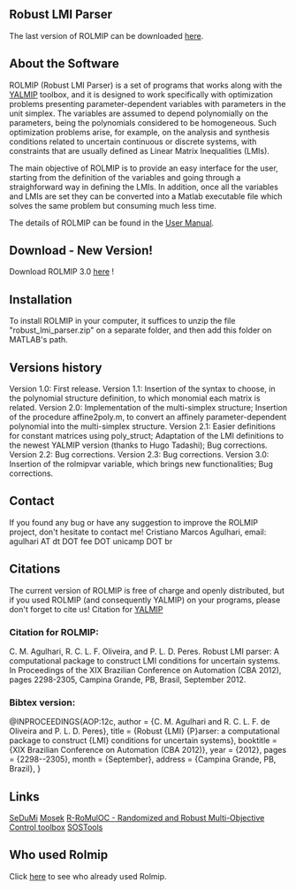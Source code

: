 ## Robust LMI Parser

The last version of ROLMIP can be downloaded [here](https://github.com/rolmip/rolmip.github.io/raw/master/robust_lmi_parser.zip).



## About the Software

ROLMIP (Robust LMI Parser) is a set of programs that works along with the [YALMIP](https://yalmip.github.io) toolbox, and it is designed to work specifically with optimization problems presenting parameter-dependent variables with parameters in the unit simplex. The variables are assumed to depend polynomially on the parameters, being the polynomials considered to be homogeneous. Such optimization problems arise, for example, on the analysis and synthesis conditions related to uncertain continuous or discrete systems, with constraints that are usually defined as Linear Matrix Inequalities (LMIs).

The main objective of ROLMIP is to provide an easy interface for the user, starting from the definition of the variables and going through a straighforward way in defining the LMIs. In addition, once all the variables and LMIs are set they can be converted into a Matlab executable file which solves the same problem but consuming much less time.

The details of ROLMIP can be found in the [User Manual](https://github.com/rolmip/rolmip.github.io/raw/master/manual_rolmip.zip).

## Download - New Version!

Download ROLMIP 3.0 [here](https://github.com/rolmip/rolmip.github.io/raw/master/robust_lmi_parser.zip) !

## Installation

To install ROLMIP in your computer, it suffices to unzip the file "robust_lmi_parser.zip" on a separate folder, and then add this folder on MATLAB's path.

## Versions history

Version 1.0: First release.
Version 1.1: Insertion of the syntax to choose, in the polynomial structure definition, to which monomial each matrix is related.
Version 2.0: Implementation of the multi-simplex structure; Insertion of the procedure affine2poly.m, to convert an affinely parameter-dependent polynomial into the multi-simplex structure.
Version 2.1: Easier definitions for constant matrices using poly_struct; Adaptation of the LMI definitions to the newest YALMIP version (thanks to Hugo Tadashi); Bug corrections.
Version 2.2: Bug corrections.
Version 2.3: Bug corrections.
Version 3.0: Insertion of the rolmipvar variable, which brings new functionalities; Bug corrections.

## Contact

If you found any bug or have any suggestion to improve the ROLMIP project, don't hesitate to contact me! Cristiano Marcos Agulhari, email: agulhari AT dt DOT fee DOT unicamp DOT br

## Citations

The current version of ROLMIP is free of charge and openly distributed, but if you used ROLMIP (and consequently YALMIP) on your programs, please don't forget to cite us!
Citation for [YALMIP](http://users.isy.liu.se/johanl/yalmip/pmwiki.php?n=Main.License)

### Citation for ROLMIP:

C. M. Agulhari, R. C. L. F. Oliveira, and P. L. D. Peres. Robust LMI parser: A computational
package to construct LMI conditions for uncertain systems. In Proceedings of the XIX Brazilian 
Conference on Automation (CBA 2012), pages 2298-2305, Campina Grande, PB, Brasil, September 2012.

### Bibtex version:

@INPROCEEDINGS{AOP:12c,
author = {C. M. Agulhari and R. C. L. F. de Oliveira and P. L. D. Peres},
title = {Robust {LMI} {P}arser: a computational package to construct {LMI} conditions for uncertain systems},
booktitle = {XIX Brazilian Conference on Automation (CBA 2012)},
year = {2012},
pages = {2298--2305},
month = {September},
address = {Campina Grande, PB, Brazil},
}

## Links

[SeDuMi](http://sedumi.ie.lehigh.edu/)
[Mosek](https://www.mosek.com/)
[R-RoMulOC - Randomized and Robust Multi-Objective Control toolbox](http://homepages.laas.fr/peaucell/software.php#romuloc)
[SOSTools](http://www.cds.caltech.edu/sostools/)

## Who used Rolmip

Click [here](https://scholar.google.com.br/scholar?cites=4276252120509952426&as_sdt=2005&sciodt=0,5&hl=pt-BR) to see who already used Rolmip.